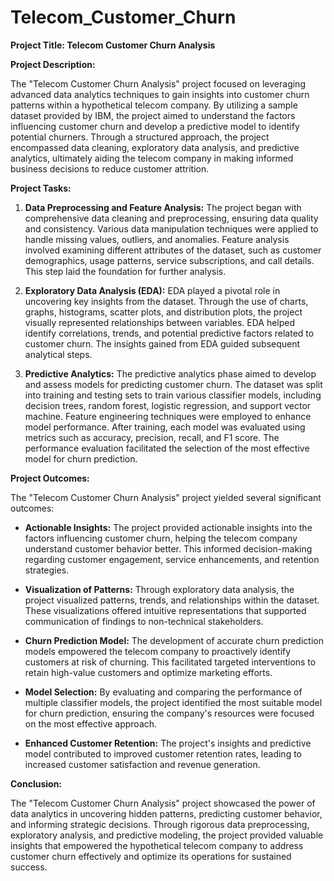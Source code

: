 # Telecom_Customer_Churn
**Project Title: Telecom Customer Churn Analysis**

**Project Description:**

The "Telecom Customer Churn Analysis" project focused on leveraging advanced data analytics techniques to gain insights into customer churn patterns within a hypothetical telecom company. By utilizing a sample dataset provided by IBM, the project aimed to understand the factors influencing customer churn and develop a predictive model to identify potential churners. Through a structured approach, the project encompassed data cleaning, exploratory data analysis, and predictive analytics, ultimately aiding the telecom company in making informed business decisions to reduce customer attrition.

**Project Tasks:**

1. **Data Preprocessing and Feature Analysis:**
   The project began with comprehensive data cleaning and preprocessing, ensuring data quality and consistency. Various data manipulation techniques were applied to handle missing values, outliers, and anomalies. Feature analysis involved examining different attributes of the dataset, such as customer demographics, usage patterns, service subscriptions, and call details. This step laid the foundation for further analysis.

2. **Exploratory Data Analysis (EDA):**
   EDA played a pivotal role in uncovering key insights from the dataset. Through the use of charts, graphs, histograms, scatter plots, and distribution plots, the project visually represented relationships between variables. EDA helped identify correlations, trends, and potential predictive factors related to customer churn. The insights gained from EDA guided subsequent analytical steps.

3. **Predictive Analytics:**
   The predictive analytics phase aimed to develop and assess models for predicting customer churn. The dataset was split into training and testing sets to train various classifier models, including decision trees, random forest, logistic regression, and support vector machine. Feature engineering techniques were employed to enhance model performance. After training, each model was evaluated using metrics such as accuracy, precision, recall, and F1 score. The performance evaluation facilitated the selection of the most effective model for churn prediction.

**Project Outcomes:**

The "Telecom Customer Churn Analysis" project yielded several significant outcomes:

- **Actionable Insights:** The project provided actionable insights into the factors influencing customer churn, helping the telecom company understand customer behavior better. This informed decision-making regarding customer engagement, service enhancements, and retention strategies.

- **Visualization of Patterns:** Through exploratory data analysis, the project visualized patterns, trends, and relationships within the dataset. These visualizations offered intuitive representations that supported communication of findings to non-technical stakeholders.

- **Churn Prediction Model:** The development of accurate churn prediction models empowered the telecom company to proactively identify customers at risk of churning. This facilitated targeted interventions to retain high-value customers and optimize marketing efforts.

- **Model Selection:** By evaluating and comparing the performance of multiple classifier models, the project identified the most suitable model for churn prediction, ensuring the company's resources were focused on the most effective approach.

- **Enhanced Customer Retention:** The project's insights and predictive model contributed to improved customer retention rates, leading to increased customer satisfaction and revenue generation.

**Conclusion:**

The "Telecom Customer Churn Analysis" project showcased the power of data analytics in uncovering hidden patterns, predicting customer behavior, and informing strategic decisions. Through rigorous data preprocessing, exploratory analysis, and predictive modeling, the project provided valuable insights that empowered the hypothetical telecom company to address customer churn effectively and optimize its operations for sustained success.
